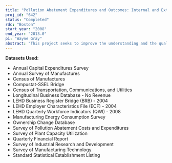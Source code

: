 ```yaml
---
title: "Pollution Abatement Expenditures and Outcomes: Internal and External Determinants"
proj_id: "642"
status: "Completed"
rdc: "Boston"
start_year: "2008"
end_year: "2013.0"
pi: "Wayne Gray"
abstract: "This project seeks to improve the understanding and the quality of the plant-level data on environmental spending collected in the Census Bureau’s Pollution Abatement Costs and Expenditures (PACE) survey. The project combines PACE data with other Census Bureau datasets and with external data to model the impact of pollution abatement spending on economic factors, such as the plant’s production costs and productivity, as well as its pollution emissions. The research will test accuracy of reported abatement expenditures by modeling their impact on total factor productivity levels, which should decrease productivity on a one-for-one basis if abatement activities contribute nothing to production. It also models the plant’s production function, testing whether the productivity of speciﬁc types of inputs are more seriously aﬀected by pollution abatement activities. Analyses include tests for differences across plants in abatement costs and in their impact on productivity, based on plant size, age, and other observed characteristics. The project will also model the impact of reported abatement costs on a variety of business decisions, including shifts in economic activity and investment, providing an indirect test for the reality of abatement costs. The project will beneﬁt the Census Bureau in several ways. The PACE survey has been recently resumed after an extended hiatus, so information about its data quality and comparisons to data from earlier versions of the survey are valuable. Our models of the impact of reported PACE spending on productivity and emissions test their validity in two ways: are they costs, and do they abate pollution? Our external datasets provide information on production technology and material use that will be used to assess the quality of comparable Census Bureau-collected information. Finally, the external datasets (particularly the Environmental Protection Agency’s Facility Registry System) provide care-fully maintained name-address, latitude-longitude, and plant ownership data that will provide information about the quality of the comparable Census Bureau information and how quickly that information is updated."
---
```


**Datasets Used:**

  - Annual Capital Expenditures Survey 
  - Annual Survey of Manufactures 
  - Census of Manufactures 
  - Compustat-SSEL Bridge 
  - Census of Transportation, Communications, and Utilities 
  - Longitudinal Business Database - No Revenue 
  - LEHD Business Register Bridge (BRB) - 2004 
  - LEHD Employer Characteristics File (ECF) - 2004 
  - LEHD Quarterly Workforce Indicators (QWI) - 2008 
  - Manufacturing Energy Consumption Survey 
  - Ownership Change Database 
  - Survey of Pollution Abatement Costs and Expenditures 
  - Survey of Plant Capacity Utilization 
  - Quarterly Financial Report 
  - Survey of Industrial Research and Development 
  - Survey of Manufacturing Technology 
  - Standard Statistical Establishment Listing 

